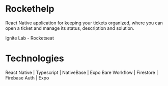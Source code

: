 # Rockethelp
React Native application for keeping your tickets organized, where you can open a ticket and manage its status, description and solution.

Ignite Lab - Rocketseat

# Technologies
React Native | Typescript | NativeBase | Expo Bare Workflow | Firestore | Firebase Auth | Expo
